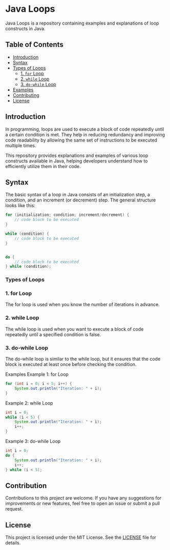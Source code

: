 # Java Loops
Java Loops is a repository containing examples and explanations of loop constructs in Java.

## Table of Contents

- [Introduction](#introduction)
- [Syntax](#syntax)
- [Types of Loops](#types-of-loops)
  - [1. `for` Loop](#1-for-loop)
  - [2. `while` Loop](#2-while-loop)
  - [3. `do-while` Loop](#3-do-while-loop)
- [Examples](#examples)
- [Contributing](#contributing)
- [License](#license)

## Introduction

In programming, loops are used to execute a block of code repeatedly until a certain condition is met. They help in reducing redundancy and improving code readability by allowing the same set of instructions to be executed multiple times.

This repository provides explanations and examples of various loop constructs available in Java, helping developers understand how to efficiently utilize them in their code.

## Syntax

The basic syntax of a loop in Java consists of an initialization step, a condition, and an increment (or decrement) step. The general structure looks like this:

```java
for (initialization; condition; increment/decrement) {
    // code block to be executed
}
```

```java
while (condition) {
    // code block to be executed
}
```

```java

do {
    // code block to be executed
} while (condition);
```

### Types of Loops
### 1. for Loop
The for loop is used when you know the number of iterations in advance.

### 2. while Loop
The while loop is used when you want to execute a block of code repeatedly until a specified condition is false.

### 3. do-while Loop
The do-while loop is similar to the while loop, but it ensures that the code block is executed at least once before checking the condition.

Examples
Example 1: for Loop
```java
for (int i = 0; i < 5; i++) {
    System.out.println("Iteration: " + i);
}
```
Example 2: while Loop
```java
int i = 0;
while (i < 5) {
    System.out.println("Iteration: " + i);
    i++;
}
```
Example 3: do-while Loop
```java
int i = 0;
do {
    System.out.println("Iteration: " + i);
    i++;
} while (i < 5);
```
## Contribution

Contributions to this project are welcome. If you have any suggestions for improvements or new features, feel free to open an issue or submit a pull request.

## License

This project is licensed under the MIT License. See the [LICENSE](LICENSE) file for details.


